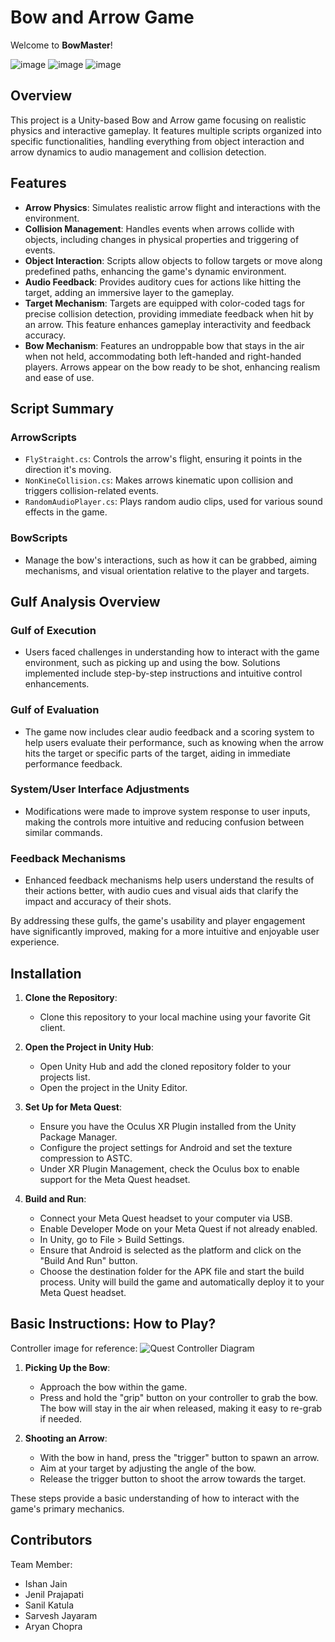 # Bow and Arrow Game

Welcome to **BowMaster**!

![image](https://github.com/sanilkatula/Bowmaster/assets/124840083/7845a203-c95a-403f-93ef-3aa957e63b51)
![image](https://github.com/sanilkatula/Bowmaster/assets/124840083/e243f071-65d9-4e82-91e3-26d7275f1aa5)
![image](https://github.com/sanilkatula/Bowmaster/assets/124840083/a14cc1ba-eecf-485d-9716-d237fb3c8d14)


## Overview

This project is a Unity-based Bow and Arrow game focusing on realistic physics and interactive gameplay. It features multiple scripts organized into specific functionalities, handling everything from object interaction and arrow dynamics to audio management and collision detection.

## Features

- **Arrow Physics**: Simulates realistic arrow flight and interactions with the environment.
- **Collision Management**: Handles events when arrows collide with objects, including changes in physical properties and triggering of events.
- **Object Interaction**: Scripts allow objects to follow targets or move along predefined paths, enhancing the game's dynamic environment.
- **Audio Feedback**: Provides auditory cues for actions like hitting the target, adding an immersive layer to the gameplay.
- **Target Mechanism**: Targets are equipped with color-coded tags for precise collision detection, providing immediate feedback when hit by an arrow. This feature enhances gameplay interactivity and feedback accuracy.
- **Bow Mechanism**: Features an undroppable bow that stays in the air when not held, accommodating both left-handed and right-handed players. Arrows appear on the bow ready to be shot, enhancing realism and ease of use.


## Script Summary

### ArrowScripts
- `FlyStraight.cs`: Controls the arrow's flight, ensuring it points in the direction it's moving.
- `NonKineCollision.cs`: Makes arrows kinematic upon collision and triggers collision-related events.
- `RandomAudioPlayer.cs`: Plays random audio clips, used for various sound effects in the game.

### BowScripts
- Manage the bow's interactions, such as how it can be grabbed, aiming mechanisms, and visual orientation relative to the player and targets.

## Gulf Analysis Overview

### Gulf of Execution
- Users faced challenges in understanding how to interact with the game environment, such as picking up and using the bow. Solutions implemented include step-by-step instructions and intuitive control enhancements.

### Gulf of Evaluation
- The game now includes clear audio feedback and a scoring system to help users evaluate their performance, such as knowing when the arrow hits the target or specific parts of the target, aiding in immediate performance feedback.

### System/User Interface Adjustments
- Modifications were made to improve system response to user inputs, making the controls more intuitive and reducing confusion between similar commands.

### Feedback Mechanisms
- Enhanced feedback mechanisms help users understand the results of their actions better, with audio cues and visual aids that clarify the impact and accuracy of their shots.

By addressing these gulfs, the game's usability and player engagement have significantly improved, making for a more intuitive and enjoyable user experience.

## Installation

1. **Clone the Repository**:
   - Clone this repository to your local machine using your favorite Git client.

2. **Open the Project in Unity Hub**:
   - Open Unity Hub and add the cloned repository folder to your projects list.
   - Open the project in the Unity Editor.

3. **Set Up for Meta Quest**:
   - Ensure you have the Oculus XR Plugin installed from the Unity Package Manager.
   - Configure the project settings for Android and set the texture compression to ASTC.
   - Under XR Plugin Management, check the Oculus box to enable support for the Meta Quest headset.

4. **Build and Run**:
   - Connect your Meta Quest headset to your computer via USB.
   - Enable Developer Mode on your Meta Quest if not already enabled.
   - In Unity, go to File > Build Settings.
   - Ensure that Android is selected as the platform and click on the "Build And Run" button.
   - Choose the destination folder for the APK file and start the build process. Unity will build the game and automatically deploy it to your Meta Quest headset.

## Basic Instructions: How to Play?

Controller image for reference:
![Quest Controller Diagram](https://github.com/sanilkatula/Bowmaster/assets/124840083/02b54603-b967-41d9-9ca2-2884af685b90)

1. **Picking Up the Bow**:
   - Approach the bow within the game.
   - Press and hold the "grip" button on your controller to grab the bow. The bow will stay in the air when released, making it easy to re-grab if needed.

2. **Shooting an Arrow**:
   - With the bow in hand, press the "trigger" button to spawn an arrow.
   - Aim at your target by adjusting the angle of the bow.
   - Release the trigger button to shoot the arrow towards the target.

These steps provide a basic understanding of how to interact with the game's primary mechanics.


## Contributors

Team Member:
- Ishan Jain
- Jenil Prajapati
- Sanil Katula
- Sarvesh Jayaram
- Aryan Chopra

